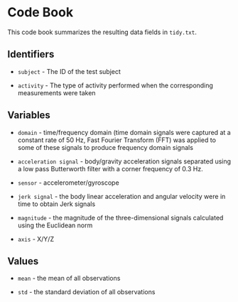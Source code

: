 # Code Book

This code book summarizes the resulting data fields in `tidy.txt`.

## Identifiers

* `subject` - The ID of the test subject

* `activity` - The type of activity performed when the corresponding measurements were taken

## Variables

* `domain` - time/frequency domain (time domain signals were captured at a constant rate of 50 Hz, Fast Fourier Transform (FFT) was applied to some of these signals to produce frequency domain signals 

* `acceleration signal` - body/gravity acceleration signals separated using a low pass Butterworth filter with a corner frequency of 0.3 Hz. 

* `sensor` - accelerometer/gyroscope

* `jerk signal` - the body linear acceleration and angular velocity were in time to obtain Jerk signals

* `magnitude` - the magnitude of the three-dimensional signals calculated using the Euclidean norm

* `axis` - X/Y/Z

## Values

* `mean` - the mean of all observations

* `std` - the standard deviation of all observations
